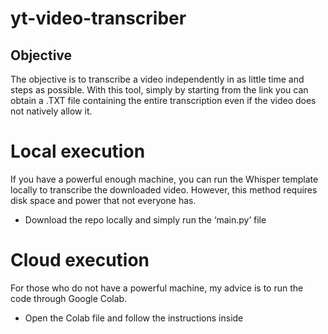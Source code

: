 # yt-video-transcriber
## Objective
The objective is to transcribe a video independently in as little time and steps as possible. With this tool, simply by starting from the link you can obtain a .TXT file containing the entire transcription even if the video does not natively allow it.

# Local execution
If you have a powerful enough machine, you can run the Whisper template locally to transcribe the downloaded video. However, this method requires disk space and power that not everyone has.
- Download the repo locally and simply run the ‘main.py’ file

# Cloud execution
For those who do not have a powerful machine, my advice is to run the code through Google Colab.
- Open the Colab file and follow the instructions inside

